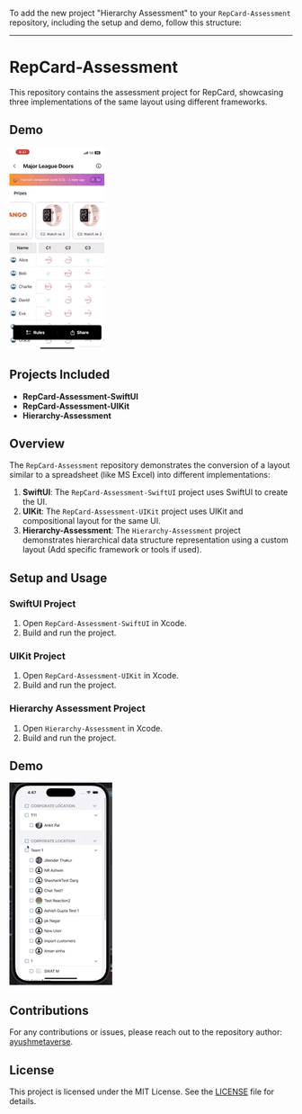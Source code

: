 To add the new project "Hierarchy Assessment" to your `RepCard-Assessment` repository, including the setup and demo, follow this structure:

---

# RepCard-Assessment

This repository contains the assessment project for RepCard, showcasing three implementations of the same layout using different frameworks.

## Demo

![Demo](GIF-2024-09-12-14-07-20.gif) <!-- Replace with the actual path to your GIF -->

## Projects Included

- **RepCard-Assessment-SwiftUI**
- **RepCard-Assessment-UIKit**
- **Hierarchy-Assessment**

## Overview

The `RepCard-Assessment` repository demonstrates the conversion of a layout similar to a spreadsheet (like MS Excel) into different implementations:

1. **SwiftUI**: The `RepCard-Assessment-SwiftUI` project uses SwiftUI to create the UI.
2. **UIKit**: The `RepCard-Assessment-UIKit` project uses UIKit and compositional layout for the same UI.
3. **Hierarchy-Assessment**: The `Hierarchy-Assessment` project demonstrates hierarchical data structure representation using a custom layout (Add specific framework or tools if used).

## Setup and Usage

### SwiftUI Project

1. Open `RepCard-Assessment-SwiftUI` in Xcode.
2. Build and run the project.

### UIKit Project

1. Open `RepCard-Assessment-UIKit` in Xcode.
2. Build and run the project.

### Hierarchy Assessment Project

1. Open `Hierarchy-Assessment` in Xcode.
2. Build and run the project.

## Demo

![Hierarchy Demo](HierarchyDemo.gif) <!-- Replace with the actual path to your GIF -->

## Contributions

For any contributions or issues, please reach out to the repository author: [ayushmetaverse](https://github.com/ayushmetaverse).

## License

This project is licensed under the MIT License. See the [LICENSE](LICENSE) file for details.
